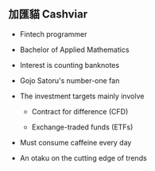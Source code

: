 ## 加匯貓 Cashviar

- Fintech programmer
- Bachelor of Applied Mathematics
- Interest is counting banknotes
- Gojo Satoru's number-one fan
- The investment targets mainly involve


    - Contract for difference (CFD)
      
    - Exchange-traded funds (ETFs)
- Must consume caffeine every day
- An otaku on the cutting edge of trends
